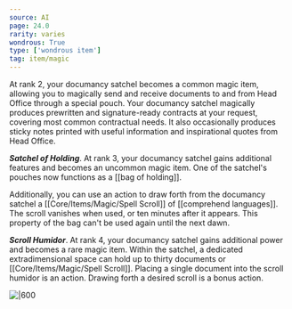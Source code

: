 ```yaml
---
source: AI
page: 24.0
rarity: varies
wondrous: True
type: ['wondrous item']
tag: item/magic
---
```


At rank 2, your documancy satchel becomes a common magic item, allowing you to magically send and receive documents to and from Head Office through a special pouch. Your documancy satchel magically produces prewritten and signature-ready contracts at your request, covering most common contractual needs. It also occasionally produces sticky notes printed with useful information and inspirational quotes from Head Office.

**_Satchel of Holding_**. At rank 3, your documancy satchel gains additional features and becomes an uncommon magic item. One of the satchel's pouches now functions as a [[bag of holding]].

Additionally, you can use an action to draw forth from the documancy satchel a [[Core/Items/Magic/Spell Scroll]] of [[comprehend languages]]. The scroll vanishes when used, or ten minutes after it appears. This property of the bag can't be used again until the next dawn.

**_Scroll Humidor_**. At rank 4, your documancy satchel gains additional power and becomes a rare magic item. Within the satchel, a dedicated extradimensional space can hold up to thirty documents or [[Core/Items/Magic/Spell Scroll]]. Placing a single document into the scroll humidor is an action. Drawing forth a desired scroll is a bonus action.


![|600]()
